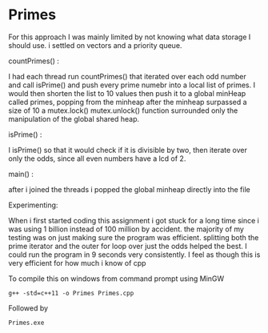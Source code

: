 # Primes

For this approach I was mainly limited by not knowing what data storage I should use. i settled on vectors and a priority queue.

countPrimes() :

I had each thread run countPrimes() that iterated over each odd number and call isPrime() and push every prime numebr into a local list of primes.
I would then shorten the list to 10 values then push it to a global minHeap called primes, popping from the minheap after the minheap surpassed a size of 10
a mutex.lock() mutex.unlock() function surrounded only the manipulation of the global shared heap.

isPrime() :

I isPrime() so that it would check if it is divisible by two, then iterate over only the odds, since all even numbers have a lcd of 2.

main() :

after i joined the threads i popped the global minheap directly into the file


Experimenting:

When i first started coding this assignment i got stuck for a long time since i was using 1 billion instead of 100 million by accident. 
the majority of my testing was on just making sure the program was efficient. splitting both the prime iterator and the outer for loop over just the odds helped the best.
I could run the program in 9 seconds very consistently. I feel as though this is very efficient for how much i know of cpp

To compile this on windows from command prompt using MinGW
```
g++ -std=c++11 -o Primes Primes.cpp
```
Followed by
```
Primes.exe
```
